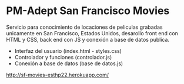 # PM-Adept San Francisco Movies

Servicio para conocimiento de locaciones de peliculas grabadas unicamente en San Francisco, Estados Unidos, desarollo front end con HTML y CSS, back end con JS y conexión a base de datos publica.

- Interfaz del usuario (index.html - styles.css)
- Controlador y funciones (controlador.js)
- Conexión a base de datos (base de datos.js)

http://sf-movies-esthp22.herokuapp.com/
